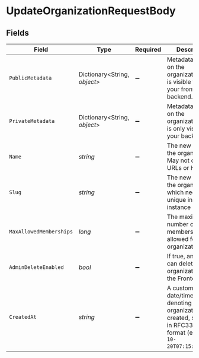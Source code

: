 # UpdateOrganizationRequestBody


## Fields

| Field                                                                                                                           | Type                                                                                                                            | Required                                                                                                                        | Description                                                                                                                     | Example                                                                                                                         |
| ------------------------------------------------------------------------------------------------------------------------------- | ------------------------------------------------------------------------------------------------------------------------------- | ------------------------------------------------------------------------------------------------------------------------------- | ------------------------------------------------------------------------------------------------------------------------------- | ------------------------------------------------------------------------------------------------------------------------------- |
| `PublicMetadata`                                                                                                                | Dictionary<String, *object*>                                                                                                    | :heavy_minus_sign:                                                                                                              | Metadata saved on the organization, that is visible to both your frontend and backend.                                          | {}                                                                                                                              |
| `PrivateMetadata`                                                                                                               | Dictionary<String, *object*>                                                                                                    | :heavy_minus_sign:                                                                                                              | Metadata saved on the organization that is only visible to your backend.                                                        | {}                                                                                                                              |
| `Name`                                                                                                                          | *string*                                                                                                                        | :heavy_minus_sign:                                                                                                              | The new name of the organization.<br/>May not contain URLs or HTML.                                                             | New Organization Name                                                                                                           |
| `Slug`                                                                                                                          | *string*                                                                                                                        | :heavy_minus_sign:                                                                                                              | The new slug of the organization, which needs to be unique in the instance                                                      | new-org-slug                                                                                                                    |
| `MaxAllowedMemberships`                                                                                                         | *long*                                                                                                                          | :heavy_minus_sign:                                                                                                              | The maximum number of memberships allowed for this organization                                                                 | 100                                                                                                                             |
| `AdminDeleteEnabled`                                                                                                            | *bool*                                                                                                                          | :heavy_minus_sign:                                                                                                              | If true, an admin can delete this organization with the Frontend API.                                                           | true                                                                                                                            |
| `CreatedAt`                                                                                                                     | *string*                                                                                                                        | :heavy_minus_sign:                                                                                                              | A custom date/time denoting _when_ the organization was created, specified in RFC3339 format (e.g. `2012-10-20T07:15:20.902Z`). |                                                                                                                                 |